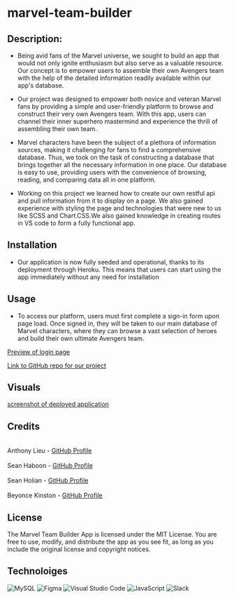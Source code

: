 # marvel-team-builder

## Description: 

- Being avid fans of the Marvel universe, we sought to build an app that would not only ignite enthusiasm but also serve as a valuable resource. Our concept is to empower users to assemble their own Avengers team with the help of the detailed information readily available within our app's database.

- Our project was designed to empower both novice and veteran Marvel fans by providing a simple and user-friendly platform to browse and construct their very own Avengers team. With this app, users can channel their inner superhero mastermind and experience the thrill of assembling their own team.

- Marvel characters have been the subject of a plethora of information sources, making it challenging for fans to find a comprehensive database. Thus, we took on the task of constructing a database that brings together all the necessary information in one place. Our database is easy to use, providing users with the convenience of browsing, reading, and comparing data all in one platform.

- Working on this project we learned how to create our own restful api and pull information from it to display on a page. We also gained experience with styling the page and technologies that were new to us like SCSS and Chart.CSS.We also gained knowledge in creating routes in VS code to form a fully functional app.

## Installation 
- Our application is now fully seeded and operational, thanks to its deployment through Heroku. This means that users can start using the app immediately without any need for installation

## Usage
- To access our platform, users must first complete a sign-in form upon page load. Once signed in, they will be taken to our main database of Marvel characters, where they can browse a vast selection of heroes and build their own ultimate Avengers team.

[Preview of login page](assets/images/screenshot-login.png)

[Link to GitHub repo for our project](https://github.com/anthonylieu/marvel-team-builder)



## Visuals
[screenshot of deployed application](assets/images/screenshot.png)
   

## Credits
<br>Anthony Lieu - [GitHub Profile](https://github.com/anthonylieu)</br>
<br>Sean Haboon - [GitHub Profile](https://github.com/shaboon)</br>
<br>Sean Holian - [GitHub Profile](https://github.com/seannoway)</br>
<br>Beyonce Kinston - [GitHub Profile](https://github.com/BeyonceKinston)</br>

## License 
The Marvel Team Builder App is licensed under the MIT License. You are free to use, modify, and distribute the app as you see fit, as long as you include the original license and copyright notices.

## Technoloiges
![MySQL](https://img.shields.io/badge/mysql-%2300f.svg?style=for-the-badge&logo=mysql&logoColor=white) ![Figma](https://img.shields.io/badge/figma-%23F24E1E.svg?style=for-the-badge&logo=figma&logoColor=white) ![Visual Studio Code](https://img.shields.io/badge/Visual%20Studio%20Code-0078d7.svg?style=for-the-badge&logo=visual-studio-code&logoColor=white) ![JavaScript](https://img.shields.io/badge/javascript-%23323330.svg?style=for-the-badge&logo=javascript&logoColor=%23F7DF1E) ![Slack](https://img.shields.io/badge/Slack-4A154B?style=for-the-badge&logo=slack&logoColor=white)
